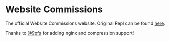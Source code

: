 # Website Commissions

The official Website Commissions website. Original Repl can be found [here](https://replit.com/@website-commissions/Website-Commissions).

Thanks to [@9pfs](https://replit.com/@9pfs) for adding nginx and compression support!
